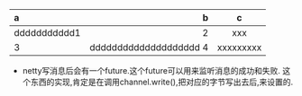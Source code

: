 a | b | c
:--- | ---:|:---:
ddddddddddd1 | 2|xxx
3 |dddddddddddddddddddd 4|xxxxxxxxx

-  netty写消息后会有一个future.这个future可以用来监听消息的成功和失败.
这个东西的实现,肯定是在调用channel.write(),把对应的字节写出去后,来设置的.

